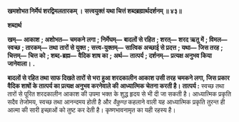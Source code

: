 **खमशोभत निर्मेघं शरद्विमलतारकम् ।** **सत्त्वयुक्तं यथा चित्तं शब्दब्रह्मार्थदर्शनम् ॥ ४३॥** 

**शब्दार्थ** 

**खम्—** **आकाश** **; अशोभत—** **चमकने लगा** **; निर्मेघम्—** **बादलों से रहित** **; शरत्—** **शरद ऋतु में** **; विमल—** **स्वच्छ** **; तारकम्—** **तथा** **तारों से युक्त** **; सत्त्व-युक्तम्—** **सात्विक अच्छाई से प्रदत्त** **; यथा—** **जिस तरह** **; चित्तम्—** **चित्त को** **; शब्द-ब्रह्म—** **वैदिक शाष का** **;** **अर्थ—** **तात्पर्य** **; दर्शनम्—** **प्रत्यक्ष अनुभव किया जानेवाला।** **.** 

**बादलों से रहित तथा साफ दिखते तारों से भरा हुआ शरदकालीन आकाश उसी तरह** **चमकने लगा, जिस प्रकार वैदिक शाषों के तात्पर्य का प्रत्यक्ष अनुभव करनेवाले की** **आध्यात्मिक चेतना करती है।** **तात्पर्य :** स्वच्छ तथा तारों से पूरित शरदकालीन आकाश की उपमा भक्त के शुद्ध हृदय से भी दी जा सकती है। आध्यात्मिक प्रकृति सदैव तेजोमय, स्वच्छ तथा आनन्दमय होती है और *वैकुण्ठ*  कहलाने वाली यह आध्यात्मिक प्रकृति तुरन्त ही आत्मा की सारी इच्छाओं को तुष्ट कर देती है। कृष्णभावनामृत का यही रहस्य है।  